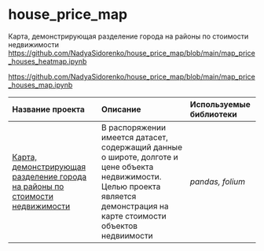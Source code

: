# house_price_map
 Карта, демонстрирующая разделение города на районы по стоимости недвижимости
https://github.com/NadyaSidorenko/house_price_map/blob/main/map_price_houses_heatmap.ipynb

https://github.com/NadyaSidorenko/house_price_map/blob/main/map_price_houses_map.ipynb
 
| Название проекта | Описание | Используемые библиотеки | 
| :---------------------- | :---------------------- | :---------------------- |
| [Карта, демонстрирующая разделение города на районы по стоимости недвижимости](https://github.com/NadyaSidorenko/house_price_map.git) | В распоряжении имеется датасет, содержащий данные о широте, долготе и цене объекта недвижимости. Целью проекта является демонстрация на карте стоимости объектов недвиимости | *pandas, folium* |

